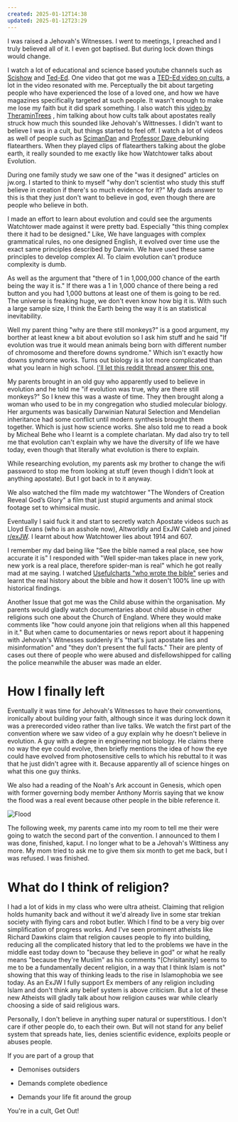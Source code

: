 ```yaml
---
created: 2025-01-12T14:38
updated: 2025-01-12T23:29
---
```

I was raised a Jehovah's Witnesses. I went to meetings, I preached and I truly believed all of it. I even got baptised. But during lock down things would change.

I watch a lot of educational and science based youtube channels such as [Scishow](https://www.youtube.com/@SciShow) and [Ted-Ed](https://www.youtube.com/@TEDEd). One video that got me was a [TED-Ed video on cults](https://www.youtube.com/watch?v=kB-dJaCXAxA), a lot in the video resonated with me. Perceptually the bit about targeting people who have experienced the lose of a loved one, and how we have magazines specifically targeted at such people. It wasn't enough to make me lose my faith but it did spark something. I also watch this [video by TheraminTrees](https://www.youtube.com/watch?v=IaUhR-tRkHY) , him talking about how cults talk about apostates really struck how much this sounded like Jehovah's Wittnesses. I didn't want to believe I was in a cult, but things started to feel off. I watch a lot of videos as well of people such as [ScimanDan](https://www.youtube.com/@SciManDan) and [Professor Dave ](https://www.youtube.com/@ProfessorDaveExplains) debunking flatearthers. When they played clips of flatearthers talking about the globe earth, it really sounded to me exactly like how Watchtower talks about Evolution.

During one family study we saw one of the "was it designed" articles on jw.org. I started to think to myself "why don't scientist who study this stuff believe in creation if there's so much evidence for it?" My dads answer to this is that they just don't want to believe in god, even though there are people who believe in both. 

I made an effort to learn about evolution and could see the arguments Watchtower made against it were pretty bad. Especially "this thing complex there it had to be designed." Like, We have languages with complex grammatical rules, no one designed English, it evolved over time use the exact same principles described by Darwin. We have used these same principles to develop complex AI. To claim evolution can't produce complexity is dumb. 

As well as the argument that "there of 1 in 1,000,000 chance of the earth being the way it is." If there was a 1 in 1,000 chance of there being a red button and you had 1,000 buttons at least one of them is going to be red. The universe is freaking huge, we don't even know how big it is. With such a large sample size, I think the Earth being the way it is an statistical inevitability.

Well my parent thing "why are there still monkeys?" is a good argument, my borther at least knew a bit about evolution so I ask him stuff and he said "If evolution was true it would mean animals being born with different number of chromosome and therefore downs syndrome." Which isn't exactly how downs syndrome works. Turns out biology is a lot more complicated than what you learn in high school. [I'll let this reddit thread answer this one. ](https://www.reddit.com/r/DebateEvolution/comments/pgr53w/my_brother_told_me_evolution_could_have_happened/)

My parents brought in an old guy who apparently used to believe in evolution and he told me "if evolution was true, why are there still monkeys?" So I knew this was a waste of time. They then brought along a woman who used to be in my congregation who studied molecular biology. Her arguments was basically Darwinian Natural Selection and Mendelian inheritance had some conflict until modern synthesis brought them together. Which is just how science works. She also told me to read a book by Micheal Behe who I learnt is a complete charlatan. My dad also try to tell me that evolution can't explain why we have the diversity of life we have today, even though that literally what evolution is there to explain.

While researching evolution, my parents ask my brother to change the wifi password to stop me from looking at stuff (even though I didn't look at anything apostate). But I got back in to it anyway. 

We also watched the film made my watchtower "The Wonders of Creation Reveal God’s Glory" a film that just stupid arguments and animal stock footage set to whimsical music.

Eventually I said fuck it and start to secretly watch Apostate videos such as Lloyd Evans (who is an asshole now), Altworldly and ExJW Caleb and joined [r/exJW](https://www.reddit.com/r/exjw/top/). I learnt about how Watchtower lies about 1914 and 607. 

I remember my dad being like "See the bible named a real place, see how accurate it is" I responded with "Well spider-man takes place in new york, new york is a real place, therefore spider-man is real" which he got really mad at me saying. I watched [Usefulcharts "who wrote the bible"](https://www.youtube.com/watch?v=NY-l0X7yGY0&list=PLY24TzULtd7Rs1oEXQyDrqNV2PG7Y5Rpz) series and learnt the real history about the bible and how it dosen't 100% line up with historical findings. 

Another Issue that got me was the Child abuse within the organisation. My parents would gladly watch documentaries about child abuse in other religions such one about the Church of England. Where they would make comments like "how could anyone join that religions when all this happened in it." But when came to documentaries or news report about it happening with Jehovah's Witnesses suddenly it's "that's just apostate lies and misinformation" and "they don't present the full facts." Their are plenty of cases out there of people who were abused and disfellowshipped for calling the police meanwhile the abuser was made an elder.

# How I finally left

Eventually it was time for Jehovah's Witnesses to have their conventions, ironically about building your faith, although since it was during lock down it was a prerecorded video rather than live talks. We watch the first part of the convention where we saw video of a guy explain why he doesn't believe in evolution. A guy with a degree in engineering not biology. He claims there no way the eye could evolve, then briefly mentions the idea of how the eye could have evolved from photosensitive cells to which his rebuttal to it was that he just didn't agree with it. Because apparently all of science hinges on what this one guy thinks.

We also had a reading of the Noah's Ark account in Genesis, which open with former governing body member Anthony Morris saying that we know the flood was a real event because other people in the bible reference it. 

![Flood](https://preview.redd.it/3e1e8z6muma71.png?width=1080&crop=smart&auto=webp&s=6dc10d1d7c52df23ab4e7a1dad3d3459ee76e7fb)

The following week, my parents came into my room to tell me their were going to watch the second part of the convention. I announced to them I was done, finished, kaput. I no longer what to be a Jehovah's Wittiness any more. My mom tried to ask me to give them six month to get me back, but I was refused. I was finished.

# What do I think of religion?
I had a lot of kids in my class who were ultra atheist. Claiming that religion holds humanity back and without it we'd already live in some star trekian society with flying cars and robot butler. Which I find to be a very big over simplification of progress works. And I've seen prominent atheists like Richard Dawkins claim that religion causes people to fly into building, reducing all the complicated history that led to the problems we have in the middle east today down to "because they believe in god" or what he really means "because they're Muslim" as his comments "\[Chrisitanity\] seems to me to be a fundamentally decent religion, in a way that I think Islam is not" showing that this way of thinking leads to the rise in Islamophobia we see today. As an ExJW I fully support Ex members of any religion including Islam and don't think any belief system is above criticism. But a lot of these new Atheists will gladly talk about how religion causes war while clearly choosing a side of said religious wars.

Personally, I don't believe in anything super natural or superstitious. I don't care if other people do, to each their own. But will not stand for any belief system that spreads hate, lies, denies scientific evidence, exploits people or abuses people.

If you are part of a group that

* Demonises outsiders

* Demands complete obedience

* Demands your life fit around the group

You're in a cult, Get Out!